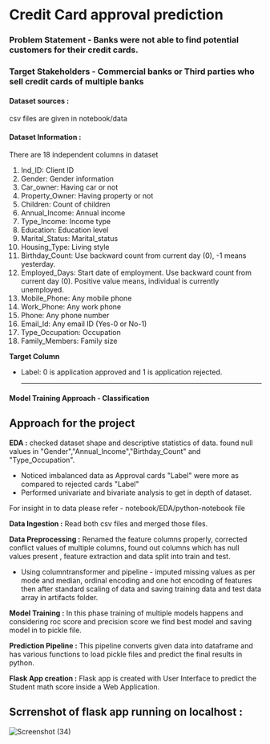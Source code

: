 # Credit Card approval prediction

### Problem Statement - Banks were not able to find potential customers for their credit cards. 

### Target Stakeholders - Commercial banks or Third parties who sell credit cards of multiple banks

#### Dataset sources :
csv files are given in notebook/data
  
#### Dataset Information :
There are 18 independent columns in dataset

1. Ind_ID: Client ID
2. Gender: Gender information
3. Car_owner: Having car or not
4. Property_Owner: Having property or not
5. Children: Count of children
6. Annual_Income: Annual income
7. Type_Income: Income type
8. Education: Education level
9. Marital_Status: Marital_status
10. Housing_Type: Living style
11. Birthday_Count: Use backward count from current day (0), -1 means yesterday.
12. Employed_Days: Start date of employment. Use backward count from current day (0). Positive value means, individual is currently unemployed.
13. Mobile_Phone: Any mobile phone
14. Work_Phone: Any work phone
15. Phone: Any phone number
16. Email_Id: Any email ID (Yes-0 or No-1)
17. Type_Occupation: Occupation
18. Family_Members: Family size
    
**Target Column**
* Label: 0 is application approved and 1 is application rejected.

  
  -------------------------------------------------------------------------------------------------------------------------------------------------

#### Model Training Approach - Classification 

## Approach for the project
**EDA :** checked dataset shape and descriptive statistics of data. found null values in "Gender","Annual_Income","Birthday_Count" and "Type_Occupation".
* Noticed imbalanced data as Approval cards "Label" were more as compared to rejected cards "Label"
* Performed univariate and bivariate analysis to get in depth of dataset.

For insight in to data please refer - notebook/EDA/python-notebook file

**Data Ingestion :** Read both csv files and merged those files.

**Data Preprocessing :** Renamed the feature columns properly, corrected conflict values of multiple columns, found out columns which has null values present , feature extraction and data split into train and test.
* Using columntransformer and pipeline - imputed missing values as per mode and median, ordinal encoding and one hot encoding of features then after standard scaling of data and saving training data and test data array in artifacts folder.

**Model Training :** In this phase training of multiple models happens and considering roc score and precision score we find best model and saving model in to pickle file.

**Prediction Pipeline :** 
This pipeline converts given data into dataframe and has various functions to load pickle files and predict the final results in python.

**Flask App creation :**
Flask app is created with User Interface to predict the Student math score inside a Web Application.

## Scrrenshot of flask app running on localhost :


![Screenshot (34)](https://github.com/mayank00927/credit_card_approval_end_to_end/assets/96683686/2804262b-6807-40dc-b4d2-17570ae49454)
